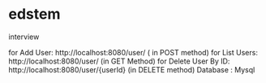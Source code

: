 # edstem
interview


for Add User: http://localhost:8080/user/  ( in POST method)
for List Users: http://localhost:8080/user/  (in GET Method)
for Delete User By ID: http://localhost:8080/user/{userId} (in DELETE method)
Database : Mysql
